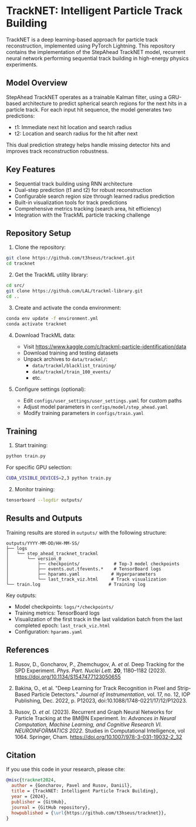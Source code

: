 # TrackNET: Intelligent Particle Track Building

TrackNET is a deep learning-based approach for particle track reconstruction, implemented using PyTorch Lightning. This repository contains the implementation of the StepAhead TrackNET model, recurrent neural network performing sequential track building in high-energy physics experiments.

## Model Overview

StepAhead TrackNET operates as a trainable Kalman filter, using a GRU-based architecture to predict spherical search regions for the next hits in a particle track. For each input hit sequence, the model generates two predictions:

- t1: Immediate next hit location and search radius
- t2: Location and search radius for the hit after next

This dual prediction strategy helps handle missing detector hits and improves track reconstruction robustness.

## Key Features

- Sequential track building using RNN architecture
- Dual-step prediction (t1 and t2) for robust reconstruction
- Configurable search region size through learned radius prediction
- Built-in visualization tools for track predictions
- Comprehensive metrics tracking (search area, hit efficiency)
- Integration with the TrackML particle tracking challenge

## Repository Setup

1. Clone the repository:
```bash
git clone https://github.com/t3hseus/tracknet.git
cd tracknet
```

2. Get the TrackML utility library:
```bash
cd src/
git clone https://github.com/LAL/trackml-library.git
cd ..
```

3. Create and activate the conda environment:
```bash
conda env update -f environment.yml
conda activate tracknet
```

4. Download TrackML data:
   - Visit https://www.kaggle.com/c/trackml-particle-identification/data
   - Download training and testing datasets
   - Unpack archives to `data/trackml/`:
     - `data/trackml/blacklist_training/`
     - `data/trackml/train_100_events/`
     - etc.

5. Configure settings (optional):
   - Edit `configs/user_settings/user_settings.yaml` for custom paths
   - Adjust model parameters in `configs/model/step_ahead.yaml`
   - Modify training parameters in `configs/train.yaml`

## Training

1. Start training:
```bash
python train.py
```

For specific GPU selection:
```bash
CUDA_VISIBLE_DEVICES=2,3 python train.py
```

2. Monitor training:
```bash
tensorboard --logdir outputs/
```

## Results and Outputs

Training results are stored in `outputs/` with the following structure:
```
outputs/YYYY-MM-DD/HH-MM-SS/
├── logs
│   └── step_ahead_tracknet_trackml
│       └── version_0
│           ├── checkpoints/             # Top-3 model checkpoints
│           ├── events.out.tfevents.*    # TensorBoard logs
│           ├── hparams.yaml            # Hyperparameters
│           └── last_track_viz.html     # Track visualization
└── train.log                          # Training log
```

Key outputs:
- Model checkpoints: `logs/*/checkpoints/`
- Training metrics: TensorBoard logs
- Visualization of the first track in the last validation batch from the last completed epoch: `last_track_viz.html`
- Configuration: `hparams.yaml`

## References

1. Rusov, D., Goncharov, P., Zhemchugov, A. *et al.* Deep Tracking for the SPD Experiment. *Phys. Part. Nuclei Lett.* **20**, 1180–1182 (2023). https://doi.org/10.1134/S1547477123050655

2. Bakina, O., et al. "Deep Learning for Track Recognition in Pixel and Strip-Based Particle Detectors." *Journal of Instrumentation*, vol. 17, no. 12, IOP Publishing, Dec. 2022, p. P12023, doi:10.1088/1748-0221/17/12/P12023.

3. Rusov, D. *et al.* (2023). Recurrent and Graph Neural Networks for Particle Tracking at the BM@N Experiment. In: *Advances in Neural Computation, Machine Learning, and Cognitive Research VI. NEUROINFORMATICS 2022*. Studies in Computational Intelligence, vol 1064. Springer, Cham. https://doi.org/10.1007/978-3-031-19032-2_32

## Citation

If you use this code in your research, please cite:

```bibtex
@misc{tracknet2024,
  author = {Goncharov, Pavel and Rusov, Daniil},
  title = {TrackNET: Intelligent Particle Track Building},
  year = {2024},
  publisher = {GitHub},
  journal = {GitHub repository},
  howpublished = {\url{https://github.com/t3hseus/tracknet}},
}
```